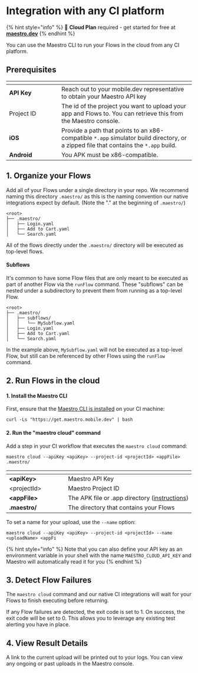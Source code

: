 # Integration with any CI platform

{% hint style="info" %}
🚀 **Cloud Plan** required - get started for free at [**maestro.dev**](https://www.maestro.dev/)
{% endhint %}

You can use the Maestro CLI to run your Flows in the cloud from any CI platform.

## Prerequisites

<table data-header-hidden><thead><tr><th width="126"></th><th></th></tr></thead><tbody><tr><td><strong>API Key</strong></td><td>Reach out to your mobile.dev representative to obtain your Maestro API key</td></tr><tr><td>Project ID</td><td>The id of the project you want to upload your app and Flows to. You can retrieve this from the Maestro console.</td></tr><tr><td><strong>iOS</strong></td><td>Provide a path that points to an x86-compatible <code>*.app</code> simulator build directory, or a zipped file that contains the <code>*.app</code> build.</td></tr><tr><td><strong>Android</strong></td><td>You APK must be x86-compatible.</td></tr></tbody></table>

## 1.  Organize your Flows

Add all of your Flows under a single directory in your repo. We recommend naming this directory `.maestro/`  as this is the naming convention our native integrations expect by default. (Note the "." at the beginning of `.maestro/`)

```
<root>
├── .maestro/
│   ├── Login.yaml
│   ├── Add to Cart.yaml
│   └── Search.yaml
```

All of the flows directly under the `.maestro/` directory will be executed as top-level flows.

#### Subflows

It's common to have some Flow files that are only meant to be executed as part of another Flow via the `runFlow` command. These "subflows" can be nested under a subdirectory to prevent them from running as a top-level Flow.

```
<root>
├── .maestro/
│   ├── subflows/
│   │   └── MySubflow.yaml
│   ├── Login.yaml
│   ├── Add to Cart.yaml
│   └── Search.yaml
```

In the example above, `MySubflow.yaml` will not be executed as a top-level Flow, but still can be referenced by other Flows using the `runFlow` command.

## 2. Run Flows in the cloud

#### 1. Install the Maestro CLI

First, ensure that the [Maestro CLI is installed](../../getting-started/installing-maestro/) on your CI machine:

```shell
curl -Ls "https://get.maestro.mobile.dev" | bash
```

#### 2. Run the "maestro cloud" command

Add a step in your CI workflow that executes the `maestro cloud` command:

```
maestro cloud --apiKey <apiKey> --project-id <projectId> <appFile> .maestro/
```

<table data-header-hidden><thead><tr><th width="144"></th><th></th></tr></thead><tbody><tr><td><strong>&#x3C;apiKey></strong></td><td>Maestro API Key</td></tr><tr><td>&#x3C;projectId></td><td>Maestro Project ID</td></tr><tr><td><strong>&#x3C;appFile></strong></td><td>The APK file or .app directory (<a href="../reference/build-your-app-for-cloud.md">instructions</a>)</td></tr><tr><td><strong>.maestro/</strong></td><td>The directory that contains your Flows</td></tr></tbody></table>

To set a name for your upload, use the `--name` option:

```
maestro cloud --apiKey <apiKey> --project-id <projectId> --name <uploadName> <appFi
```

{% hint style="info" %}
Note that you can also define your API key as an environment variable in your shell with the name `MAESTRO_CLOUD_API_KEY` and Maestro will automatically read it for you
{% endhint %}

## 3. Detect Flow Failures

The `maestro cloud` command and our native CI integrations will wait for your Flows to finish executing before returning.

If any Flow failures are detected, the exit code is set to 1. On success, the exit code will be set to 0. This allows you to leverage any existing test alerting you have in place.

## 4. View Result Details

A link to the current upload will be printed out to your logs. You can view any ongoing or past uploads in the Maestro console.
